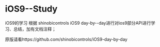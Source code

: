 # iOS9--Study
iOS9的学习
根据 shinobicontrols iOS9 day-by--day进行对ios9部分API进行学习、总结，加有文档注释；

原版请看https://github.com/shinobicontrols/iOS9-day-by-day
